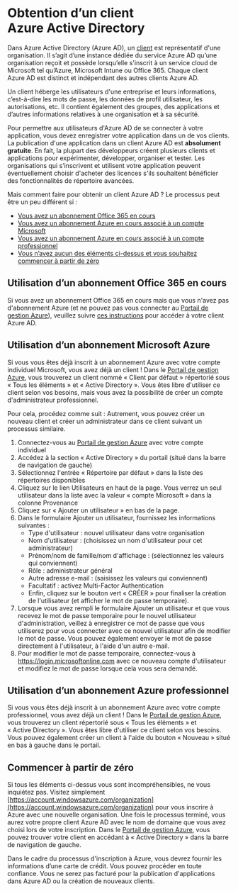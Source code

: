 <properties
	pageTitle="Obtention d’un client Azure AD | Microsoft Azure"
	description="Obtention d’un client Azure Active Directory pour l'inscription et la génération d'applications."
	services="active-directory"
	documentationCenter=""
	authors="dstrockis"
	manager="terrylan"
	editor=""/>

<tags
	ms.service="active-directory"
	ms.workload="identity"
	ms.tgt_pltfrm="na"
	ms.devlang="na"
	ms.topic="hero-article"
	ms.date="07/02/2015"
	ms.author="dastrock"/>

# Obtention d’un client Azure Active Directory

Dans Azure Active Directory (Azure AD), un [client](https://msdn.microsoft.com/library/azure/jj573650.aspx#BKMK_WhatIsAnAzureADTenant) est représentatif d'une organisation. Il s’agit d’une instance dédiée du service Azure AD qu’une organisation reçoit et possède lorsqu’elle s'inscrit à un service cloud de Microsoft tel qu’Azure, Microsoft Intune ou Office 365. Chaque client Azure AD est distinct et indépendant des autres clients Azure AD.

Un client héberge les utilisateurs d'une entreprise et leurs informations, c’est-à-dire les mots de passe, les données de profil utilisateur, les autorisations, etc. Il contient également des groupes, des applications et d’autres informations relatives à une organisation et à sa sécurité.

Pour permettre aux utilisateurs d'Azure AD de se connecter à votre application, vous devez enregistrer votre application dans un de vos clients. La publication d'une application dans un client Azure AD est **absolument gratuite**. En fait, la plupart des développeurs créent plusieurs clients et applications pour expérimenter, développer, organiser et tester. Les organisations qui s’inscrivent et utilisent votre application peuvent éventuellement choisir d'acheter des licences s'ils souhaitent bénéficier des fonctionnalités de répertoire avancées.

Mais comment faire pour obtenir un client Azure AD ? Le processus peut être un peu différent si :

- [Vous avez un abonnement Office 365 en cours](#use-an-existing-office-365-subscription)
- [Vous avez un abonnement Azure en cours associé à un compte Microsoft](#use-an-msa-azure-subscription)
- [Vous avez un abonnement Azure en cours associé à un compte professionnel](#use-an-organizational-azure-subscription)
- [Vous n’avez aucun des éléments ci-dessus et vous souhaitez commencer à partir de zéro](#start-from-scratch)

## Utilisation d’un abonnement Office 365 en cours
Si vous avez un abonnement Office 365 en cours mais que vous n'avez pas d'abonnement Azure (et ne pouvez pas vous connecter au [Portail de gestion Azure](https://manage.windowsazure.com)), veuillez suivre [ces instructions](https://technet.microsoft.com/library/dn832618.aspx) pour accéder à votre client Azure AD.

## Utilisation d’un abonnement Microsoft Azure
Si vous vous êtes déjà inscrit à un abonnement Azure avec votre compte individuel Microsoft, vous avez déjà un client ! Dans le [Portail de gestion Azure](https://manage.windowsazure.com), vous trouverez un client nommé « Client par défaut » répertorié sous « Tous les éléments » et « Active Directory ». Vous êtes libre d'utiliser ce client selon vos besoins, mais vous avez la possibilité de créer un compte d'administrateur professionnel.

Pour cela, procédez comme suit : Autrement, vous pouvez créer un nouveau client et créer un administrateur dans ce client suivant un processus similaire.

1.	Connectez-vous au [Portail de gestion Azure](https://manage.windowsazure.com) avec votre compte individuel
2.	Accédez à la section « Active Directory » du portail (situé dans la barre de navigation de gauche)
3.	Sélectionnez l'entrée « Répertoire par défaut » dans la liste des répertoires disponibles
4.	Cliquez sur le lien Utilisateurs en haut de la page. Vous verrez un seul utilisateur dans la liste avec la valeur « compte Microsoft » dans la colonne Provenance
5.	Cliquez sur « Ajouter un utilisateur » en bas de la page.
6.	Dans le formulaire Ajouter un utilisateur, fournissez les informations suivantes :
    - Type d'utilisateur : nouvel utilisateur dans votre organisation
    - Nom d'utilisateur : (choisissez un nom d'utilisateur pour cet administrateur)
    - Prénom/nom de famille/nom d'affichage : (sélectionnez les valeurs qui conviennent)
    - Rôle : administrateur général
    - Autre adresse e-mail : (saisissez les valeurs qui conviennent)
    - Facultatif : activez Multi-Factor Authentication
    - Enfin, cliquez sur le bouton vert « CRÉER » pour finaliser la création de l'utilisateur (et afficher le mot de passe temporaire).
7.	Lorsque vous avez rempli le formulaire Ajouter un utilisateur et que vous recevez le mot de passe temporaire pour le nouvel utilisateur d'administration, veillez à enregistrer ce mot de passe que vous utiliserez pour vous connecter avec ce nouvel utilisateur afin de modifier le mot de passe. Vous pouvez également envoyer le mot de passe directement à l'utilisateur, à l'aide d'un autre e-mail.
8.	Pour modifier le mot de passe temporaire, connectez-vous à https://login.microsoftonline.com avec ce nouveau compte d'utilisateur et modifiez le mot de passe lorsque cela vous sera demandé.


## Utilisation d’un abonnement Azure professionnel
Si vous vous êtes déjà inscrit à un abonnement Azure avec votre compte professionnel, vous avez déjà un client ! Dans le [Portail de gestion Azure](https://manage.windowsazure.com), vous trouverez un client répertorié sous « Tous les éléments » et « Active Directory ». Vous êtes libre d'utiliser ce client selon vos besoins. Vous pouvez également créer un client à l'aide du bouton « Nouveau » situé en bas à gauche dans le portail.


## Commencer à partir de zéro
Si tous les éléments ci-dessus vous sont incompréhensibles, ne vous inquiétez pas. Visitez simplement [https://account.windowsazure.com/organization](https://account.windowsazure.com/organization) pour vous inscrire à Azure avec une nouvelle organisation. Une fois le processus terminé, vous aurez votre propre client Azure AD avec le nom de domaine que vous avez choisi lors de votre inscription. Dans le [Portail de gestion Azure](https://manage.windowsazure.com), vous pouvez trouver votre client en accédant à « Active Directory » dans la barre de navigation de gauche.

Dans le cadre du processus d'inscription à Azure, vous devrez fournir les informations d’une carte de crédit. Vous pouvez procéder en toute confiance. Vous ne serez pas facturé pour la publication d'applications dans Azure AD ou la création de nouveaux clients.

<!---HONumber=July15_HO4-->